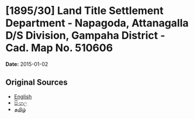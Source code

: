 # [1895/30] Land Title Settlement Department - Napagoda, Attanagalla D/S Division, Gampaha District - Cad. Map No. 510606

**Date:** 2015-01-02

## Original Sources

- [English](https://documents.gov.lk/view/extra-gazettes/2015/1/1895-30_E.pdf)
- [සිංහල](https://documents.gov.lk/view/extra-gazettes/2015/1/1895-30_S.pdf)
- [தமிழ்](https://documents.gov.lk/view/extra-gazettes/2015/1/1895-30_T.pdf)
